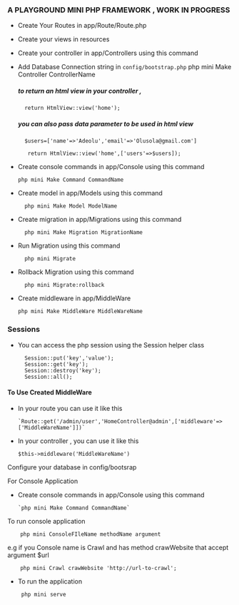 ### A PLAYGROUND MINI PHP FRAMEWORK , WORK IN PROGRESS

* Create Your Routes in app/Route/Route.php

* Create your views in resources

* Create your controller in app/Controllers using this command 

* Add Database Connection string in `config/bootstrap.php`
        php mini Make Controller ControllerName
    
    ##### to return an html view in your controller , 
    
        return HtmlView::view('home');
    
    ##### you can also pass data parameter to be used in html view 
    
        $users=['name'=>'Adeolu','email'=>'Olusola@gmail.com']
   
         return HtmlView::view('home',['users'=>$users]);
    
* Create console commands in app/Console using this command 

    `php mini Make Command CommandName`
    
* Create model in app/Models using this command 
    
        php mini Make Model ModelName

* Create migration in app/Migrations using this command 
    
        php mini Make Migration MigrationName

* Run Migration using this command 
    
        php mini Migrate

* Rollback Migration using this command 
    
        php mini Migrate:rollback
           
* Create middleware in app/MiddleWare 

    `php mini Make MiddleWare MiddleWareName`
    
### Sessions

* You can access the php session using the Session helper class

        Session::put('key','value');
        Session::get('key');
        Session::destroy('key');
        Session::all();
    
#### To Use Created MiddleWare 
   
   * In your route you can use it like this
   
         `Route::get('/admin/user','HomeController@admin',['middleware'=>['MiddleWareName']])`
   
   * In your controller , you can use it like this
   
         $this->middleware('MiddleWareName')

Configure your database in config/bootsrap

For Console Application 

* Create console commands in app/Console using this command 

      `php mini Make Command CommandName`

To run console application

        php mini ConsoleFIleName methodName argument 

e.g if you Console name is Crawl and has method crawWebsite that accept argument $url

        php mini Crawl crawWebsite 'http://url-to-crawl';

* To run the application 
       
       php mini serve
